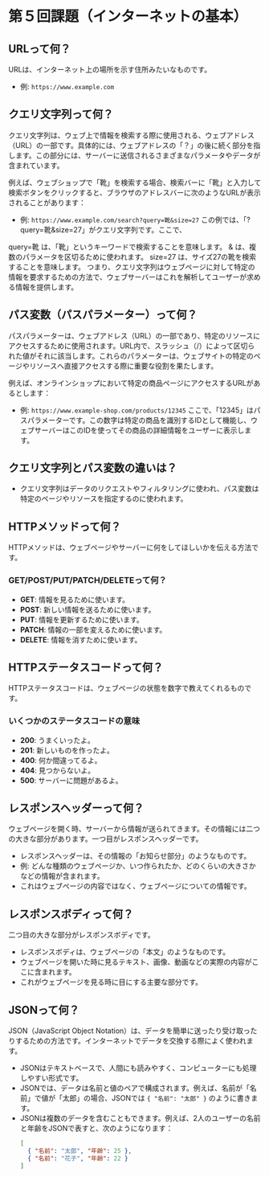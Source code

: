 # 第５回課題（インターネットの基本）

## URLって何？

URLは、インターネット上の場所を示す住所みたいなものです。

- 例: `https://www.example.com`

## クエリ文字列って何？

クエリ文字列は、ウェブ上で情報を検索する際に使用される、ウェブアドレス（URL）の一部です。具体的には、ウェブアドレスの「？」の後に続く部分を指します。この部分には、サーバーに送信されるさまざまなパラメータやデータが含まれています。

例えば、ウェブショップで「靴」を検索する場合、検索バーに「靴」と入力して検索ボタンをクリックすると、ブラウザのアドレスバーに次のようなURLが表示されることがあります：

- 例: `https://www.example.com/search?query=靴&size=27`
  この例では、「?query=靴&size=27」がクエリ文字列です。ここで、

query=靴 は、「靴」というキーワードで検索することを意味します。
& は、複数のパラメータを区切るために使われます。
size=27 は、サイズ27の靴を検索することを意味します。
つまり、クエリ文字列はウェブページに対して特定の情報を要求するための方法で、ウェブサーバーはこれを解析してユーザーが求める情報を提供します。

## パス変数（パスパラメーター）って何？

パスパラメーターは、ウェブアドレス（URL）の一部であり、特定のリソースにアクセスするために使用されます。URL内で、スラッシュ（/）によって区切られた値がそれに該当します。これらのパラメーターは、ウェブサイトの特定のページやリソースへ直接アクセスする際に重要な役割を果たします。

例えば、オンラインショップにおいて特定の商品ページにアクセスするURLがあるとします：

- 例: `https://www.example-shop.com/products/12345`
  ここで、「12345」はパスパラメーターです。この数字は特定の商品を識別するIDとして機能し、ウェブサーバーはこのIDを使ってその商品の詳細情報をユーザーに表示します。

## クエリ文字列とパス変数の違いは？

- クエリ文字列はデータのリクエストやフィルタリングに使われ、パス変数は特定のページやリソースを指定するのに使われます。

## HTTPメソッドって何？

HTTPメソッドは、ウェブページやサーバーに何をしてほしいかを伝える方法です。

### GET/POST/PUT/PATCH/DELETEって何？

- **GET**: 情報を見るために使います。
- **POST**: 新しい情報を送るために使います。
- **PUT**: 情報を更新するために使います。
- **PATCH**: 情報の一部を変えるために使います。
- **DELETE**: 情報を消すために使います。

## HTTPステータスコードって何？

HTTPステータスコードは、ウェブページの状態を数字で教えてくれるものです。

### いくつかのステータスコードの意味

- **200**: うまくいったよ。
- **201**: 新しいものを作ったよ。
- **400**: 何か間違ってるよ。
- **404**: 見つからないよ。
- **500**: サーバーに問題があるよ。

## レスポンスヘッダーって何？

ウェブページを開く時、サーバーから情報が送られてきます。その情報には二つの大きな部分があります。一つ目がレスポンスヘッダーです。

- レスポンスヘッダーは、その情報の「お知らせ部分」のようなものです。
- 例: どんな種類のウェブページか、いつ作られたか、どのくらいの大きさかなどの情報が含まれます。
- これはウェブページの内容ではなく、ウェブページについての情報です。

## レスポンスボディって何？

二つ目の大きな部分がレスポンスボディです。

- レスポンスボディは、ウェブページの「本文」のようなものです。
- ウェブページを開いた時に見るテキスト、画像、動画などの実際の内容がここに含まれます。
- これがウェブページを見る時に目にする主要な部分です。

## JSONって何？

JSON（JavaScript Object Notation）は、データを簡単に送ったり受け取ったりするための方法です。インターネットでデータを交換する際によく使われます。

- JSONはテキストベースで、人間にも読みやすく、コンピューターにも処理しやすい形式です。
- JSONでは、データは名前と値のペアで構成されます。例えば、名前が「名前」で値が「太郎」の場合、JSONでは `{ "名前": "太郎" }`
  のように書きます。
- JSONは複数のデータを含むこともできます。例えば、2人のユーザーの名前と年齢をJSONで表すと、次のようになります：
  ```json
  [
    { "名前": "太郎", "年齢": 25 },
    { "名前": "花子", "年齢": 22 }
  ]
